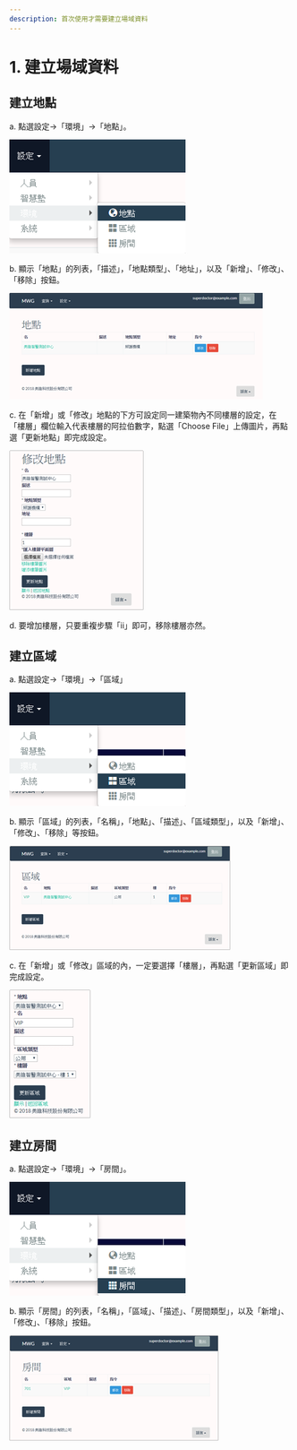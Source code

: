 ```yaml
---
description: 首次使用才需要建立場域資料
---
```


# 1. 建立場域資料

## 建立地點 

a. 點選設定→「環境」→「地點」。

![](../.gitbook/assets/image%20%2837%29.png)

b. 顯示「地點」的列表，「描述」，「地點類型」、「地址」，以及「新增」、「修改」、「移除」按鈕。

![](../.gitbook/assets/image%20%289%29.png)

c. 在「新增」或「修改」地點的下方可設定同一建築物內不同樓層的設定，在「樓層」欄位輸入代表樓層的阿拉伯數字，點選「Choose File」上傳圖片，再點選「更新地點」即完成設定。

![](../.gitbook/assets/image%20%2818%29.png)

d. 要增加樓層，只要重複步驟「ii」即可，移除樓層亦然。  

## 建立區域

a. 點選設定→「環境」→「區域」

![](../.gitbook/assets/image%20%2841%29.png)

b. 顯示「區域」的列表，「名稱」，「地點」、「描述」、「區域類型」，以及「新增」、「修改」、「移除」等按鈕。

![](../.gitbook/assets/image%20%2848%29.png)

c. 在「新增」或「修改」區域的內，一定要選擇「樓層」，再點選「更新區域」即完成設定。

![](../.gitbook/assets/image%20%2814%29.png)

## 建立房間

a. 點選設定→「環境」→「房間」。

![](../.gitbook/assets/image%20%2844%29.png)

b. 顯示「房間」的列表，「名稱」，「區域」、「描述」、「房間類型」，以及「新增」、「修改」、「移除」按鈕。

![](../.gitbook/assets/image%20%2840%29.png)

